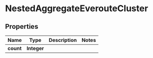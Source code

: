 

# NestedAggregateEverouteCluster


## Properties

Name | Type | Description | Notes
------------ | ------------- | ------------- | -------------
**count** | **Integer** |  | 



